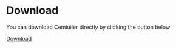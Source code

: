  # Download
 You can download Cemiuiler directly by clicking the button below
 <form id="myForm" action="https://www.sevtinge.cc/cemiuiler/download.php" method="POST">
  <input type="hidden" name="key" id="key">
 <a href="#" onclick="document.getElementById('myForm').submit();">Download</a> 
 </form>